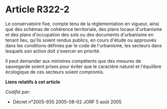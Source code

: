 # Article R322-2

Le conservatoire fixe, compte tenu de la réglementation en vigueur, ainsi que des schémas de cohérence territoriale, des
plans locaux d'urbanisme et des plans d'occupation des sols ou des documents d'urbanisme en tenant lieu, qu'ils soient rendus
publics, en cours d'étude ou approuvés dans les conditions définies par le code de l'urbanisme, les secteurs dans lesquels
son action doit s'exercer en priorité.

Il peut demander aux ministres compétents que des mesures de sauvegarde soient prises pour éviter que le caractère naturel et
l'équilibre écologique de ces secteurs soient compromis.

**Liens relatifs à cet article**

_Codifié par_:

  - Décret n°2005-935 2005-08-02 JORF 5 août 2005
